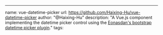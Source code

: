 ---
name: vue-datetime-picker
url: https://github.com/Haixing-Hu/vue-datetime-picker
author: "@Haixing-Hu"
description: "A Vue.js component implementing the datetime picker control using the [Eonasdan's bootstrap datetime picker plugin](https://github.com/Eonasdan/bootstrap-datetimepicker)."
tags: